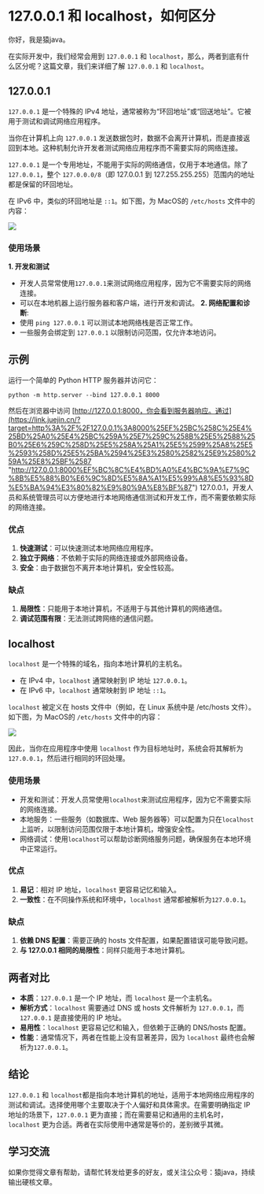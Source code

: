 # 127.0.0.1 和 localhost，如何区分
你好，我是猿java。

在实际开发中，我们经常会用到 `127.0.0.1` 和 `localhost`，那么，两者到底有什么区分呢？这篇文章，我们来详细了解 `127.0.0.1` 和 `localhost`。

127.0.0.1
---------

`127.0.0.1` 是一个特殊的 IPv4 地址，通常被称为“环回地址”或“回送地址”。它被用于测试和调试网络应用程序。

当你在计算机上向 `127.0.0.1` 发送数据包时，数据不会离开计算机，而是直接返回到本地。这种机制允许开发者测试网络应用程序而不需要实际的网络连接。

`127.0.0.1` 是一个专用地址，不能用于实际的网络通信，仅用于本地通信。除了 `127.0.0.1`，整个 `127.0.0.0/8`（即 127.0.0.1 到 127.255.255.255）范围内的地址都是保留的环回地址。

在 IPv6 中，类似的环回地址是 `::1`。如下图，为 MacOS的 `/etc/hosts` 文件中的内容：

![](https://p6-xtjj-sign.byteimg.com/tos-cn-i-73owjymdk6/584b84e7f2fd4f2badce34efded0935f~tplv-73owjymdk6-jj-mark-v1:0:0:0:0:5o6Y6YeR5oqA5pyv56S-5Yy6IEAg54y_amF2YQ==:q75.awebp?rk3s=f64ab15b&x-expires=1728462674&x-signature=xKRVH7UbgJtJNBf2rlbaTH7ynU4%3D)

### 使用场景

**1\. 开发和测试**

*   开发人员常常使用`127.0.0.1`来测试网络应用程序，因为它不需要实际的网络连接。
*   可以在本地机器上运行服务器和客户端，进行开发和调试。 **2\. 网络配置和诊断**:
*   使用 `ping 127.0.0.1` 可以测试本地网络栈是否正常工作。
*   一些服务会绑定到 `127.0.0.1` 以限制访问范围，仅允许本地访问。

示例
--

运行一个简单的 Python HTTP 服务器并访问它：

```shell
python -m http.server --bind 127.0.0.1 8000

```

然后在浏览器中访问 [http://127.0.0.1:8000，你会看到服务器响应。通过](https://link.juejin.cn/?target=http%3A%2F%2F127.0.0.1%3A8000%25EF%25BC%258C%25E4%25BD%25A0%25E4%25BC%259A%25E7%259C%258B%25E5%2588%25B0%25E6%259C%258D%25E5%258A%25A1%25E5%2599%25A8%25E5%2593%258D%25E5%25BA%2594%25E3%2580%2582%25E9%2580%259A%25E8%25BF%2587 "http://127.0.0.1:8000%EF%BC%8C%E4%BD%A0%E4%BC%9A%E7%9C%8B%E5%88%B0%E6%9C%8D%E5%8A%A1%E5%99%A8%E5%93%8D%E5%BA%94%E3%80%82%E9%80%9A%E8%BF%87") 127.0.0.1，开发人员和系统管理员可以方便地进行本地网络通信测试和开发工作，而不需要依赖实际的网络连接。

### 优点

1.  **快速测试**：可以快速测试本地网络应用程序。
2.  **独立于网络**：不依赖于实际的网络连接或外部网络设备。
3.  **安全**：由于数据包不离开本地计算机，安全性较高。

### 缺点

1.  **局限性**：只能用于本地计算机，不适用于与其他计算机的网络通信。
2.  **调试范围有限**：无法测试跨网络的通信问题。

localhost
---------

`localhost` 是一个特殊的域名，指向本地计算机的主机名。

*   在 IPv4 中，`localhost` 通常映射到 IP 地址 `127.0.0.1`。
*   在 IPv6 中，`localhost` 通常映射到 IP 地址 `::1`。

`localhost` 被定义在 hosts 文件中（例如，在 Linux 系统中是 /etc/hosts 文件）。如下图，为 MacOS的 `/etc/hosts` 文件中的内容：

![](https://p6-xtjj-sign.byteimg.com/tos-cn-i-73owjymdk6/b4d250efc7014a71a1e4dd5fcff004c3~tplv-73owjymdk6-jj-mark-v1:0:0:0:0:5o6Y6YeR5oqA5pyv56S-5Yy6IEAg54y_amF2YQ==:q75.awebp?rk3s=f64ab15b&x-expires=1728462674&x-signature=WGitj%2BmDZ2fHwDn6KpxZCgYlj2s%3D)

因此，当你在应用程序中使用 `localhost` 作为目标地址时，系统会将其解析为 `127.0.0.1`，然后进行相同的环回处理。

### 使用场景

*   开发和测试：开发人员常使用`localhost`来测试应用程序，因为它不需要实际的网络连接。
*   本地服务：一些服务（如数据库、Web 服务器等）可以配置为只在`localhost`上监听，以限制访问范围仅限于本地计算机，增强安全性。
*   网络调试：使用`localhost`可以帮助诊断网络服务问题，确保服务在本地环境中正常运行。

### 优点

1.  **易记**：相对 IP 地址，`localhost` 更容易记忆和输入。
2.  **一致性**：在不同操作系统和环境中，`localhost` 通常都被解析为`127.0.0.1`。

### 缺点

1.  **依赖 DNS 配置**：需要正确的 hosts 文件配置，如果配置错误可能导致问题。
2.  **与 127.0.0.1 相同的局限性**：同样只能用于本地计算机。

两者对比
----

*   **本质**：`127.0.0.1` 是一个 IP 地址，而 `localhost` 是一个主机名。
*   **解析方式**：`localhost` 需要通过 DNS 或 hosts 文件解析为 `127.0.0.1`，而 `127.0.0.1` 是直接使用的 IP 地址。
*   **易用性**：`localhost` 更容易记忆和输入，但依赖于正确的 DNS/hosts 配置。
*   **性能**：通常情况下，两者在性能上没有显著差异，因为 `localhost` 最终也会解析为`127.0.0.1`。

结论
--

`127.0.0.1` 和 `localhost`都是指向本地计算机的地址，适用于本地网络应用程序的测试和调试。选择使用哪个主要取决于个人偏好和具体需求。在需要明确指定 IP 地址的场景下，`127.0.0.1` 更为直接；而在需要易记和通用的主机名时，`localhost` 更为合适。两者在实际使用中通常是等价的，差别微乎其微。

学习交流
----

如果你觉得文章有帮助，请帮忙转发给更多的好友，或关注公众号：猿java，持续输出硬核文章。